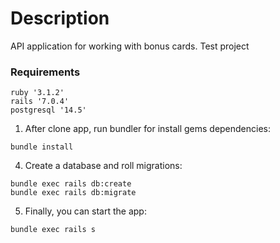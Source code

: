 # Description
API application for working with bonus cards. Test project

### Requirements
```
ruby '3.1.2'
rails '7.0.4'
postgresql '14.5'
```

1. After clone app, run bundler for install gems dependencies:
```
bundle install
```
4. Create a database and roll migrations:
```
bundle exec rails db:create
bundle exec rails db:migrate
```
5. Finally, you can start the app:
```
bundle exec rails s
```
